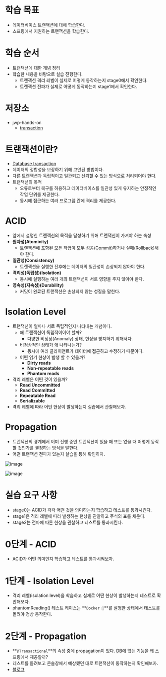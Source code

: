 # **학습 목표**

- 데이터베이스 트랜잭션에 대해 학습한다.
- 스프링에서 지원하는 트랜잭션을 학습한다.

# **학습 순서**

- 트랜잭션에 대한 개념 정리
- 학습한 내용을 바탕으로 실습 진행한다.
    - 트랜잭션 격리 레벨이 실제로 어떻게 동작하는지 stage0에서 확인한다.
    - 트랜잭션 전파가 실제로 어떻게 동작하는지 stage1에서 확인한다.

# **저장소**

- jwp-hands-on
    - [transaction](https://github.com/woowacourse/jwp-hands-on/tree/main/transaction)

# **트랜잭션이란?**

- [Database transaction](https://en.wikipedia.org/wiki/Database_transaction)
- 데이터의 정합성을 보장하기 위해 고안된 방법이다.
- 다른 트랜잭션과 독립적이고 일관되고 신뢰할 수 있는 방식으로 처리되어야 한다.
- 트랜잭션의 목적
    - 오류로부터 복구를 허용하고 데이터베이스를 일관성 있게 유지하는 안정적인 작업 단위를 제공한다.
    - 동시에 접근하는 여러 프로그램 간에 격리를 제공한다.

# **ACID**

- 앞에서 설명한 트랜잭션의 목적을 달성하기 위해 트랜잭션이 가져야 하는 속성
- **원자성(Atomicity)**
    - 트랜잭션에 포함된 모든 작업이 모두 성공(Commit)하거나 실패(Rollback)해야 한다.
- **일관성(Consistency)**
    - 트랜잭션을 실행한 전후에는 데이터의 일관성이 손상되지 않아야 한다.
- **격리성(독립성)(Isolation)**
    - 동시에 실행하는 여러 개의 트랜잭션이 서로 영향을 주지 않아야 한다.
- **영속성(지속성)(Durability)**
    - 커밋이 완료된 트랜잭션은 손상되지 않는 성질을 말한다.

# **Isolation Level**

- 트랜잭션이 얼마나 서로 독립적인지 나타내는 개념이다.
    - 왜 트랜잭션이 독립적이어야 할까?
        - 다양한 비정상(Anomaly) 상태, 현상을 방지하기 위해서다.
    - 비정상적인 상태가 왜 나타나는가?
        - 동시에 여러 클라이언트가 데이터에 접근하고 수정하기 때문이다.
    - 어떤 읽기 현상이 발생 할 수 있을까?
        - **Dirty reads**
        - **Non-repeatable reads**
        - **Phantom reads**
- 격리 레벨은 어떤 것이 있을까?
    - **Read Uncommitted**
    - **Read Committed**
    - **Repeatable Read**
    - **Serializable**
- 격리 레벨에 따라 어떤 현상이 발생하는지 실습에서 관찰해보자.

# **Propagation**

- 트랜잭션의 경계에서 이미 진행 중인 트랜잭션이 있을 때 또는 없을 때 어떻게 동작할 것인가를 결정하는 방식을 말한다.
- 어떤 트랜잭션 전파가 있는지 실습을 통해 확인하자.

![image](https://user-images.githubusercontent.com/32123302/195781152-9fcd7a78-ec68-4dd5-a1af-2080eb6dc2cd.png)

![image](https://user-images.githubusercontent.com/32123302/195781172-a0d2dd15-ac69-4d04-871d-4bca9316a836.png)

# **실습 요구 사항**

- stage0는 ACID가 각각 어떤 것을 의미하는지 학습하고 테스트를 통과시킨다.
- stage1은 격리 레벨에 따라 발생하는 현상을 관찰하고 주석의 표를 채운다.
- stage2는 전파에 따른 현상을 관찰하고 테스트를 통과시킨다.

# **0단계 - ACID**

- ACID가 어떤 의미인지 학습하고 테스트를 통과시켜보자.

# **1단계 - Isolation Level**

- 격리 레벨(isolation level)을 학습하고 실제로 어떤 현상이 발생하는지 테스트로 확인해보자.
- phantomReading() 테스트 케이스는 **`Docker 🐳`**를 실행한 상태에서 테스트를 돌려야 정상 동작한다.

# **2단계 - Propagation**

- **`@Transactional`**의 속성 중에 propagation이 있다. DB에 없는 기능을 왜 스프링에서 제공할까?
- 테스트를 돌려보고 콘솔창에서 예상했던 대로 트랜잭션이 동작하는지 확인해보자.
- [블로그](https://webcache.googleusercontent.com/search?q=cache:6YsDneUJIQoJ:https://deveric.tistory.com/86&cd=2&hl=ko&ct=clnk&gl=kr)
